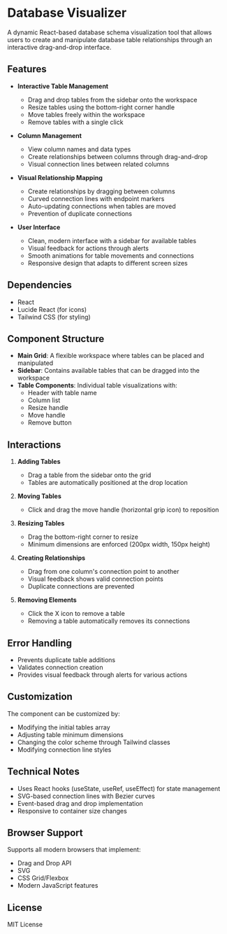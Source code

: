 # Database Visualizer

A dynamic React-based database schema visualization tool that allows users to create and manipulate database table relationships through an interactive drag-and-drop interface.

## Features

- **Interactive Table Management**

  - Drag and drop tables from the sidebar onto the workspace
  - Resize tables using the bottom-right corner handle
  - Move tables freely within the workspace
  - Remove tables with a single click

- **Column Management**

  - View column names and data types
  - Create relationships between columns through drag-and-drop
  - Visual connection lines between related columns

- **Visual Relationship Mapping**

  - Create relationships by dragging between columns
  - Curved connection lines with endpoint markers
  - Auto-updating connections when tables are moved
  - Prevention of duplicate connections

- **User Interface**
  - Clean, modern interface with a sidebar for available tables
  - Visual feedback for actions through alerts
  - Smooth animations for table movements and connections
  - Responsive design that adapts to different screen sizes

## Dependencies

- React
- Lucide React (for icons)
- Tailwind CSS (for styling)

## Component Structure

- **Main Grid**: A flexible workspace where tables can be placed and manipulated
- **Sidebar**: Contains available tables that can be dragged into the workspace
- **Table Components**: Individual table visualizations with:
  - Header with table name
  - Column list
  - Resize handle
  - Move handle
  - Remove button

## Interactions

1. **Adding Tables**

   - Drag a table from the sidebar onto the grid
   - Tables are automatically positioned at the drop location

2. **Moving Tables**

   - Click and drag the move handle (horizontal grip icon) to reposition

3. **Resizing Tables**

   - Drag the bottom-right corner to resize
   - Minimum dimensions are enforced (200px width, 150px height)

4. **Creating Relationships**

   - Drag from one column's connection point to another
   - Visual feedback shows valid connection points
   - Duplicate connections are prevented

5. **Removing Elements**
   - Click the X icon to remove a table
   - Removing a table automatically removes its connections

## Error Handling

- Prevents duplicate table additions
- Validates connection creation
- Provides visual feedback through alerts for various actions

## Customization

The component can be customized by:

- Modifying the initial tables array
- Adjusting table minimum dimensions
- Changing the color scheme through Tailwind classes
- Modifying connection line styles

## Technical Notes

- Uses React hooks (useState, useRef, useEffect) for state management
- SVG-based connection lines with Bezier curves
- Event-based drag and drop implementation
- Responsive to container size changes

## Browser Support

Supports all modern browsers that implement:

- Drag and Drop API
- SVG
- CSS Grid/Flexbox
- Modern JavaScript features

## License

MIT License
